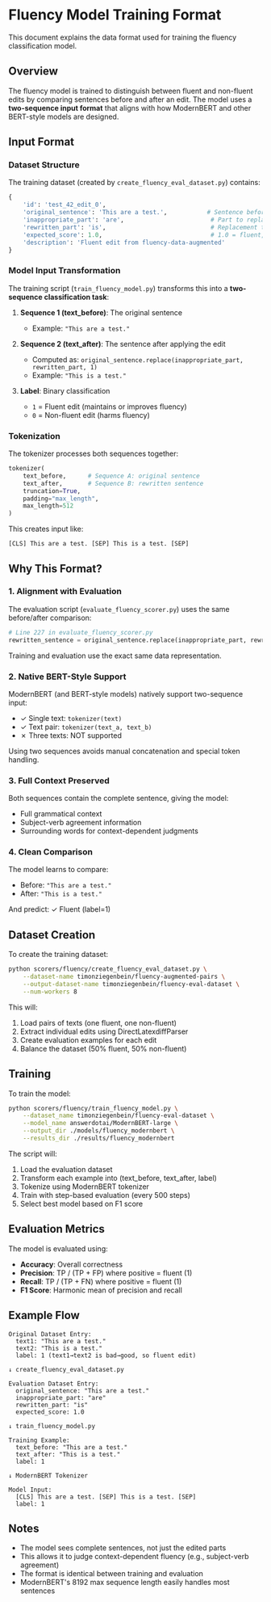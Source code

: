 # Fluency Model Training Format

This document explains the data format used for training the fluency classification model.

## Overview

The fluency model is trained to distinguish between fluent and non-fluent edits by comparing sentences before and after an edit. The model uses a **two-sequence input format** that aligns with how ModernBERT and other BERT-style models are designed.

## Input Format

### Dataset Structure

The training dataset (created by `create_fluency_eval_dataset.py`) contains:

```python
{
    'id': 'test_42_edit_0',
    'original_sentence': 'This are a test.',           # Sentence before edit
    'inappropriate_part': 'are',                        # Part to replace
    'rewritten_part': 'is',                             # Replacement text
    'expected_score': 1.0,                              # 1.0 = fluent, 0.0 = non-fluent
    'description': 'Fluent edit from fluency-data-augmented'
}
```

### Model Input Transformation

The training script (`train_fluency_model.py`) transforms this into a **two-sequence classification task**:

1. **Sequence 1 (text_before)**: The original sentence
   - Example: `"This are a test."`

2. **Sequence 2 (text_after)**: The sentence after applying the edit
   - Computed as: `original_sentence.replace(inappropriate_part, rewritten_part, 1)`
   - Example: `"This is a test."`

3. **Label**: Binary classification
   - `1` = Fluent edit (maintains or improves fluency)
   - `0` = Non-fluent edit (harms fluency)

### Tokenization

The tokenizer processes both sequences together:

```python
tokenizer(
    text_before,      # Sequence A: original sentence
    text_after,       # Sequence B: rewritten sentence
    truncation=True,
    padding="max_length",
    max_length=512
)
```

This creates input like:
```
[CLS] This are a test. [SEP] This is a test. [SEP]
```

## Why This Format?

### 1. **Alignment with Evaluation**

The evaluation script (`evaluate_fluency_scorer.py`) uses the same before/after comparison:

```python
# Line 227 in evaluate_fluency_scorer.py
rewritten_sentence = original_sentence.replace(inappropriate_part, rewritten_part, 1)
```

Training and evaluation use the exact same data representation.

### 2. **Native BERT-Style Support**

ModernBERT (and BERT-style models) natively support two-sequence input:
- ✓ Single text: `tokenizer(text)`
- ✓ Text pair: `tokenizer(text_a, text_b)`
- ✗ Three texts: NOT supported

Using two sequences avoids manual concatenation and special token handling.

### 3. **Full Context Preserved**

Both sequences contain the complete sentence, giving the model:
- Full grammatical context
- Subject-verb agreement information
- Surrounding words for context-dependent judgments

### 4. **Clean Comparison**

The model learns to compare:
- Before: `"This are a test."`
- After: `"This is a test."`

And predict: ✓ Fluent (label=1)

## Dataset Creation

To create the training dataset:

```bash
python scorers/fluency/create_fluency_eval_dataset.py \
    --dataset-name timonziegenbein/fluency-augmented-pairs \
    --output-dataset-name timonziegenbein/fluency-eval-dataset \
    --num-workers 8
```

This will:
1. Load pairs of texts (one fluent, one non-fluent)
2. Extract individual edits using DirectLatexdiffParser
3. Create evaluation examples for each edit
4. Balance the dataset (50% fluent, 50% non-fluent)

## Training

To train the model:

```bash
python scorers/fluency/train_fluency_model.py \
    --dataset_name timonziegenbein/fluency-eval-dataset \
    --model_name answerdotai/ModernBERT-large \
    --output_dir ./models/fluency_modernbert \
    --results_dir ./results/fluency_modernbert
```

The script will:
1. Load the evaluation dataset
2. Transform each example into (text_before, text_after, label)
3. Tokenize using ModernBERT tokenizer
4. Train with step-based evaluation (every 500 steps)
5. Select best model based on F1 score

## Evaluation Metrics

The model is evaluated using:
- **Accuracy**: Overall correctness
- **Precision**: TP / (TP + FP) where positive = fluent (1)
- **Recall**: TP / (TP + FN) where positive = fluent (1)
- **F1 Score**: Harmonic mean of precision and recall

## Example Flow

```
Original Dataset Entry:
  text1: "This are a test."
  text2: "This is a test."
  label: 1 (text1→text2 is bad→good, so fluent edit)

↓ create_fluency_eval_dataset.py

Evaluation Dataset Entry:
  original_sentence: "This are a test."
  inappropriate_part: "are"
  rewritten_part: "is"
  expected_score: 1.0

↓ train_fluency_model.py

Training Example:
  text_before: "This are a test."
  text_after: "This is a test."
  label: 1

↓ ModernBERT Tokenizer

Model Input:
  [CLS] This are a test. [SEP] This is a test. [SEP]
  label: 1
```

## Notes

- The model sees complete sentences, not just the edited parts
- This allows it to judge context-dependent fluency (e.g., subject-verb agreement)
- The format is identical between training and evaluation
- ModernBERT's 8192 max sequence length easily handles most sentences
